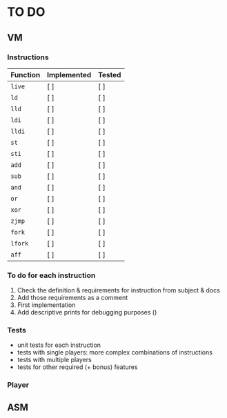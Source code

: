 # TO DO

## VM

### Instructions

|Function|Implemented|Tested
|-------|-----|-----|
|`live` | [ ] | [ ] |
|`ld`   | [ ] | [ ] |
|`lld`  | [ ] | [ ] |
|`ldi`  | [ ] | [ ] |
|`lldi` | [ ] | [ ] |
|`st`   | [ ] | [ ] |
|`sti`  | [ ] | [ ] |
|`add`  | [ ] | [ ] |
|`sub`  | [ ] | [ ] |
|`and`  | [ ] | [ ] |
|`or`   | [ ] | [ ] |
|`xor`  | [ ] | [ ] |
|`zjmp` | [ ] | [ ] |
|`fork` | [ ] | [ ] |
|`lfork`| [ ] | [ ] |
|`aff`  | [ ] | [ ] |

### To do for each instruction

1. Check the definition & requirements for instruction from subject & docs
2. Add those requirements as a comment
3. First implementation
4. Add descriptive prints for debugging purposes ()

### Tests

- unit tests for each instruction
- tests with single players: more complex combinations of instructions
- tests with multiple players
- tests for other required (+ bonus) features

### Player

## ASM